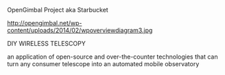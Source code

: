 OpenGimbal Project
aka Starbucket

http://opengimbal.net/wp-content/uploads/2014/02/wpoverviewdiagram3.jpg

DIY WIRELESS TELESCOPY

an application of open-source and over-the-counter technologies that can turn any consumer telescope into an automated mobile observatory
